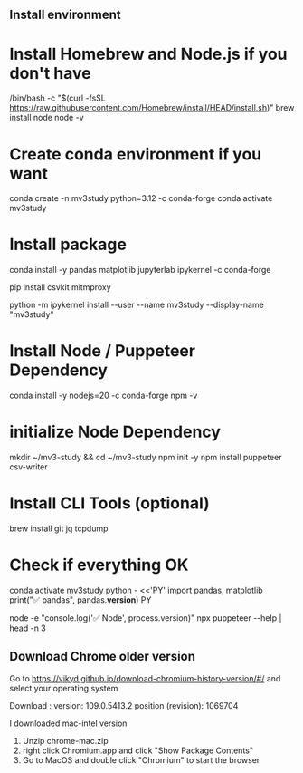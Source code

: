 ## Install environment
# Install Homebrew and Node.js if you don't have
/bin/bash -c "$(curl -fsSL https://raw.githubusercontent.com/Homebrew/install/HEAD/install.sh)"
brew install node 
node -v 

# Create conda environment if you want
conda create -n mv3study python=3.12 -c conda-forge
conda activate mv3study

# Install package
conda install -y pandas matplotlib jupyterlab ipykernel -c conda-forge

pip install csvkit mitmproxy

python -m ipykernel install --user --name mv3study --display-name "mv3study"

# Install Node / Puppeteer Dependency
conda install -y nodejs=20 -c conda-forge
npm -v 

# initialize Node Dependency
mkdir ~/mv3-study && cd ~/mv3-study
npm init -y
npm install puppeteer csv-writer

# Install CLI Tools (optional)
brew install git jq tcpdump

# Check if everything OK
conda activate mv3study
python - <<'PY'
import pandas, matplotlib
print("✅ pandas", pandas.__version__)
PY

node -e "console.log('✅ Node', process.version)"
npx puppeteer --help | head -n 3

## Download Chrome older version
Go to https://vikyd.github.io/download-chromium-history-version/#/ and select your operating system

Download :
version: 109.0.5413.2
position (revision): 1069704

I downloaded mac-intel version

1. Unzip chrome-mac.zip
2. right click Chromium.app and click "Show Package Contents"
3. Go to MacOS and double click "Chromium" to start the browser




